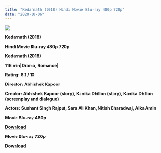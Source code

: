 ```yaml
---
title: "Kedarnath (2018) Hindi Movie Blu-ray 480p 720p"
date: "2020-10-06"
---
```


[**![](https://1.bp.blogspot.com/-YbkjBWBioPA/XuY20OhvmPI/AAAAAAAADM0/-fIl1ImhGHoy9seNbQPnvBzIDE54Pmm8gCLcBGAsYHQ/s1600/khstyhgff.jpg)**](https://1.bp.blogspot.com/-YbkjBWBioPA/XuY20OhvmPI/AAAAAAAADM0/-fIl1ImhGHoy9seNbQPnvBzIDE54Pmm8gCLcBGAsYHQ/s1600/khstyhgff.jpg)

 **Kedarnath (2018)**

**Hindi Movie Blu-ray 480p 720p** 

**Kedarnath (2018)**

**116 min|Drama, Romance|**

**Rating: 6.1 / 10** 

**Director: Abhishek Kapoor**

**Creator: Abhishek Kapoor (story), Kanika Dhillon (story), Kanika Dhillon (screenplay and dialogue)**

**Actors: Sushant Singh Rajput, Sara Ali Khan, Nitish Bharadwaj, Alka Amin**

 **Movie Blu-ray 480p** 

**[Download](https://myglinks.xyz/4329)** 

 **Movie Blu-ray 720p** 

**[Download](https://myglinks.xyz/4330)**
